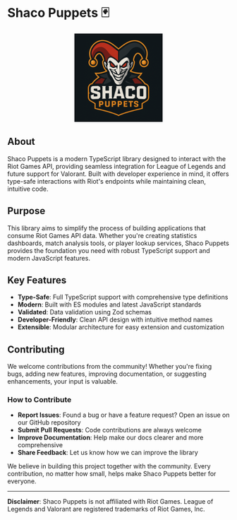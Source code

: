 # Shaco Puppets 🃏

<div align="center">
  <img src="./shaco-puppets.png" alt="Shaco Puppets Logo" width="200" height="200">
</div>

## About

Shaco Puppets is a modern TypeScript library designed to interact with the Riot Games API, providing seamless integration for League of Legends and future support for Valorant. Built with developer experience in mind, it offers type-safe interactions with Riot's endpoints while maintaining clean, intuitive code.

## Purpose

This library aims to simplify the process of building applications that consume Riot Games API data. Whether you're creating statistics dashboards, match analysis tools, or player lookup services, Shaco Puppets provides the foundation you need with robust TypeScript support and modern JavaScript features.

## Key Features

- **Type-Safe**: Full TypeScript support with comprehensive type definitions
- **Modern**: Built with ES modules and latest JavaScript standards
- **Validated**: Data validation using Zod schemas
- **Developer-Friendly**: Clean API design with intuitive method names
- **Extensible**: Modular architecture for easy extension and customization

## Contributing

We welcome contributions from the community! Whether you're fixing bugs, adding new features, improving documentation, or suggesting enhancements, your input is valuable.

### How to Contribute

- **Report Issues**: Found a bug or have a feature request? Open an issue on our GitHub repository
- **Submit Pull Requests**: Code contributions are always welcome
- **Improve Documentation**: Help make our docs clearer and more comprehensive
- **Share Feedback**: Let us know how we can improve the library

We believe in building this project together with the community. Every contribution, no matter how small, helps make Shaco Puppets better for everyone.

---

**Disclaimer**: Shaco Puppets is not affiliated with Riot Games. League of Legends and Valorant are registered trademarks of Riot Games, Inc.
